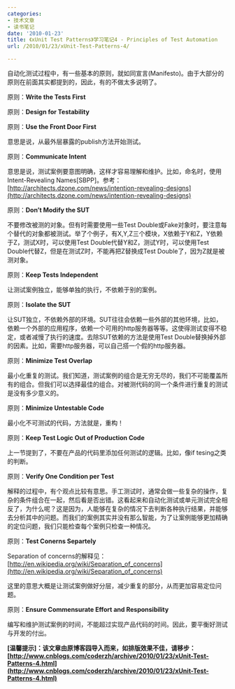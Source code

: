 ```yaml
---
categories:
- 技术文章
- 读书笔记
date: '2010-01-23'
title: 《xUnit Test Patterns》学习笔记4 - Principles of Test Automation
url: /2010/01/23/xUnit-Test-Patterns-4/

---
```



自动化测试过程中，有一些基本的原则，就如同宣言(Manifesto)。由于大部分的原则在前面其实都提到的，因此，有的不做太多说明了。

原则：**Write the Tests First**

原则：**Design for Testability**

原则：**Use the Front Door First**

意思是说，从最外层暴露的publish方法开始测试。

原则：**Communicate Intent**

意思是说，测试案例要意图明确，这样才容易理解和维护。比如，命名时，使用Intent-Revealing Names[SBPP]。参考：[http://architects.dzone.com/news/intention-revealing-designs](http://architects.dzone.com/news/intention-revealing-designs)

原则：**Don&#8217;t Modify the SUT**

不要修改被测的对象。但有时需要使用一些Test Double或Fake对象时，要注意每个替代的对象都被测试。举了个例子，有X,Y,Z三个模块，X依赖于Y和Z，Y依赖于Z，测试X时，可以使用Test Double代替Y和Z，测试Y时，可以使用Test Double代替Z，但是在测试Z时，不能再把Z替换成Test Double了，因为Z就是被测对象。

原则：**Keep Tests Independent**

让测试案例独立，能够单独的执行，不依赖于别的案例。

原则：**Isolate the SUT**

让SUT独立，不依赖外部的环境。SUT往往会依赖一些外部的其他环境，比如，依赖一个外部的应用程序，依赖一个可用的http服务器等等。这使得测试变得不稳定，或者减慢了执行的速度。去除SUT依赖的方法是使用Test Double替换掉外部的因素。比如，需要http服务器，可以自己搭一个假的http服务器。

原则：**Minimize Test Overlap**

最小化重复的测试。我们知道，测试案例的组合是无穷无尽的，我们不可能覆盖所有的组合。但我们可以选择最佳的组合。对被测代码的同一个条件进行重复的测试是没有多少意义的。

原则：**Minimize Untestable Code**

最小化不可测试的代码，方法就是，重构！

原则：**Keep Test Logic Out of Production Code**

上一节提到了，不要在产品的代码里添加任何测试的逻辑。比如，像if tesing之类的判断。

原则：**Verify One Condition per Test**

解释的过程中，有个观点比较有意思。手工测试时，通常会做一些复杂的操作，复杂的条件组合在一起，然后看是否出错。这看起来和自动化测试或单元测试完全相反了，为什么呢？这是因为，人能够在复杂的情况下去判断各种执行结果，并能够去分析其中的问题。而我们的案例其实并没有那么智能，为了让案例能够更加精确的定位问题，我们只能检查每个案例只检查一种情况。

原则：**Test Conerns Separtely**

Separation of concerns的解释见：[http://en.wikipedia.org/wiki/Separation_of_concerns](http://en.wikipedia.org/wiki/Separation_of_concerns)

这里的意思大概是让测试案例做好分层，减少重复的部分，从而更加容易定位问题。

原则：**Ensure Commensurate Effort and Responsibility**

编写和维护测试案例的时间，不能超过实现产品代码的时间。因此，要平衡好测试与开发的付出。

**[温馨提示]：该文章由原博客园导入而来，如排版效果不佳，请移步：[http://www.cnblogs.com/coderzh/archive/2010/01/23/xUnit-Test-Patterns-4.html](http://www.cnblogs.com/coderzh/archive/2010/01/23/xUnit-Test-Patterns-4.html)**
